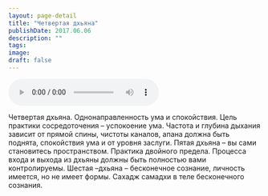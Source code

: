 ```yaml
---
layout: page-detail
title: "Четвертая дхьяна"
publishDate: 2017.06.06
description: ""
tags:
image:
draft: false
---
```


<audio title="2017.06.06 - Четвертая дхьяна.mp3" src="/upload/iblock/d45/d457ff571b39c4ba85dffb5d5d397d68.mp3" controls=""></audio>

 Четвертая дхьяна. Однонаправленность ума и спокойствия. Цель практики сосредоточения – успокоение ума. Частота и глубина дыхания зависит от прямой спины, чистоты каналов, апана должна быть поднята, спокойствия ума и от уровня заслуги. Пятая дхьяна – вы сами становитесь пространством. Практика двойного предела. Процесса входа и выхода из дхьяны должны быть полностью вами контролируемы. Шестая –дхьяна – бесконечное сознание, личность имеется, но не имеет формы. Сахадж самадхи в теле бесконечного сознания. 

  
